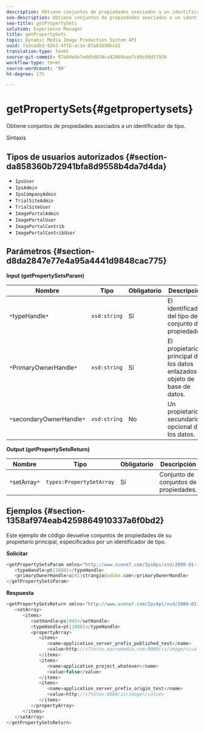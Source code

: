```yaml
---
description: Obtiene conjuntos de propiedades asociados a un identificador de tipo.
seo-description: Obtiene conjuntos de propiedades asociados a un identificador de tipo.
seo-title: getPropertySets
solution: Experience Manager
title: getPropertySets
topic: Dynamic Media Image Production System API
uuid: fa3cadb3-92b3-4ffb-ac1e-87a01b98bcb2
translation-type: tm+mt
source-git-commit: 97a84e8e7edd3d834ca42069eae7c09c00d57938
workflow-type: tm+mt
source-wordcount: '99'
ht-degree: 17%

---
```



# getPropertySets{#getpropertysets}

Obtiene conjuntos de propiedades asociados a un identificador de tipo.

Sintaxis

## Tipos de usuarios autorizados {#section-da858360b72941bfa8d9558b4da7d4da}

* `IpsUser`
* `IpsAdmin`
* `IpsCompanyAdmin`
* `TrialSiteAdmin`
* `TrialSiteUser`
* `ImagePortalAdmin`
* `ImagePortalUser`
* `ImagePortalContrib`
* `ImagePortalContribUser`

## Parámetros {#section-d8da2847e77e4a95a4441d9848cac775}

**Input (getPropertySetsParam)**

| Nombre | Tipo | Obligatorio | Descripción |
|---|---|---|---|
| `*`typeHandle`*` | `xsd:string` | Sí | El identificador del tipo de conjunto de propiedades. |
| `*`PrimaryOwnerHandle`*` | `xsd:string` | Sí | El propietario principal de los datos enlazados al objeto de base de datos. |
| `*`secondaryOwnerHandle`*` | `xsd:string` | No | Un propietario secundario opcional de los datos. |

**Output (getPropertySetsReturn)**

| Nombre | Tipo | Obligatorio | Descripción |
|---|---|---|---|
| `*`setArray`*` | `types:PropertySetArray` | Sí | Conjunto de conjuntos de propiedades. |

## Ejemplos {#section-1358af974eab4259864910337a6f0bd2}

Este ejemplo de código devuelve conjuntos de propiedades de su propietario principal, especificados por un identificador de tipo.

**Solicitar**

```java
<getPropertySetsParam xmlns="http://www.scene7.com/IpsApi/xsd/2008-01-15">
   <typeHandle>pt|10801</typeHandle>
   <primaryOwnerHandle>u|41|strangio@adobe.com</primaryOwnerHandle>
</getPropertySetsParam>
```

**Respuesta**

```java
<getPropertySetsReturn xmlns="http://www.scene7.com/IpsApi/xsd/2008-01-15">
   <setArray>
      <items>
         <setHandle>ps|941</setHandle>
         <typeHandle>pt|10801</typeHandle>
         <propertyArray>
            <items>
               <name>application_server_prefix_published_test</name>
               <value>http://s7teton.macromedia.com:8080/is/image/</value>
            </items>
            <items>
               <name>application_project_whatever</name>
               <value>false</value>
            </items>
            <items>
               <name>application_server_prefix_origin_test</name>
               <value>http://s7teton:8080/is/image</value>
            </items>
         </propertyArray>
      </items>
   </setArray>
</getPropertySetsReturn>
```

